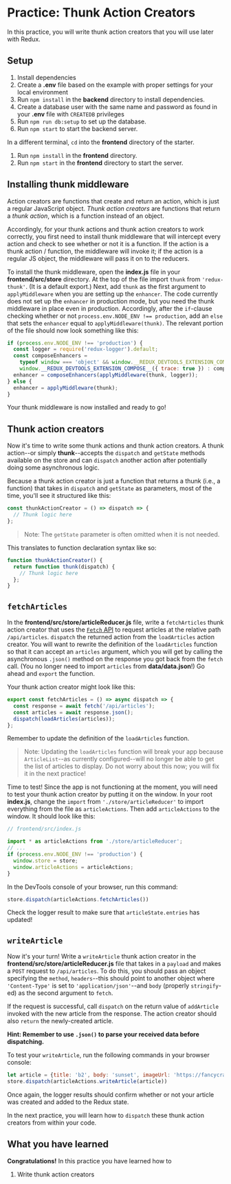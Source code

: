 # Practice: Thunk Action Creators

In this practice, you will write thunk action creators that you will use later
with Redux.

## Setup

1. Install dependencies
2. Create a **.env** file based on the example with proper settings for your
   local environment
3. Run `npm install` in the **backend** directory to install dependencies.
4. Create a database user with the same name and password as found in your
   **.env** file with `CREATEDB` privileges
5. Run `npm run db:setup` to set up the database.
6. Run `npm start` to start the backend server.

In a different terminal, `cd` into the **frontend** directory of the starter.

1. Run `npm install` in the **frontend** directory.
2. Run `npm start` in the **frontend** directory to start the server.

## Installing thunk middleware

Action creators are functions that create and return an action, which is just a
regular JavaScript object. _Thunk action creators_ are functions that return a
_thunk action_, which is a function instead of an object.

Accordingly, for your thunk actions and thunk action creators to work correctly,
you first need to install thunk middleware that will intercept every action and
check to see whether or not it is a function. If the action is a thunk action /
function, the middleware will invoke it; if the action is a regular JS object,
the middleware will pass it on to the reducers.

To install the thunk middleware, open the __index.js__ file in your
__frontend/src/store__ directory. At the top of the file import `thunk` from
`'redux-thunk'`. (It is a default export.) Next, add `thunk` as the first
argument to `applyMiddleware` when you are setting up the `enhancer`. The code
currently does not set up the `enhancer` in production mode, but you need the
thunk middleware in place even in production. Accordingly, after the `if`-clause
checking whether or not `process.env.NODE_ENV !== production`, add an `else`
that sets the `enhancer` equal to `applyMiddleware(thunk)`. The relevant portion
of the file should now look something like this:

```js
if (process.env.NODE_ENV !== 'production') {
  const logger = require('redux-logger').default;
  const composeEnhancers =
    typeof window === 'object' && window.__REDUX_DEVTOOLS_EXTENSION_COMPOSE__ ?
    window.__REDUX_DEVTOOLS_EXTENSION_COMPOSE__({ trace: true }) : compose;
  enhancer = composeEnhancers(applyMiddleware(thunk, logger));
} else {
  enhancer = applyMiddleware(thunk);
}
```

Your thunk middleware is now installed and ready to go!

## Thunk action creators

Now it's time to write some thunk actions and thunk action creators. A thunk
action--or simply __thunk__--accepts the `dispatch` and `getState` methods
available on the store and can `dispatch` another action after potentially doing
some asynchronous logic.

Because a thunk action creator is just a function that returns a thunk (i.e., a
function) that takes in `dispatch` and `getState` as parameters, most of the
time, you'll see it structured like this:

```js
const thunkActionCreator = () => dispatch => {
  // Thunk logic here
};
```

> Note: The `getState` parameter is often omitted when it is not needed.

This translates to function declaration syntax like so:

```js
function thunkActionCreator() {
  return function thunk(dispatch) {
    // Thunk logic here
  };
}
```

## `fetchArticles`

In the __frontend/src/store/articleReducer.js__ file, write a `fetchArticles`
thunk action creator that uses the [`Fetch` API][fetch] to request articles at
the relative path `/api/articles`. `dispatch` the returned action from the
`loadArticles` action creator. You will want to rewrite the definition of the
`loadArticles` function so that it can accept an `articles` argument, which you
will get by calling the asynchronous `.json()` method on the response you got
back from the `fetch` call. (You no longer need to import `articles` from
__data/data.json__!) Go ahead and `export` the function.

Your thunk action creator might look like this:

```js
export const fetchArticles = () => async dispatch => {
  const response = await fetch('/api/articles');
  const articles = await response.json();
  dispatch(loadArticles(articles));
};
```

Remember to update the definition of the `loadArticles` function.

> Note: Updating the `loadArticles` function will break your app because
> `ArticleList`--as currently configured--will no longer be able to get the list
> of articles to display. Do not worry about this now; you will fix it in the
> next practice!

Time to test! Since the app is not functioning at the moment, you will need to
test your thunk action creator by putting it on the window. In your root
__index.js__, change the `import` from `'./store/articleReducer'` to import
everything from the file as `articleActions`. Then add `articleActions` to the
window. It should look like this:

```js
// frontend/src/index.js

import * as articleActions from './store/articleReducer';
// ...
if (process.env.NODE_ENV !== 'production') {
  window.store = store;
  window.articleActions = articleActions;
}
```

In the DevTools console of your browser, run this command:

```js
store.dispatch(articleActions.fetchArticles())
```

Check the logger result to make sure that `articleState.entries` has updated!

## `writeArticle`

Now it's your turn! Write a `writeArticle` thunk action creator in the
__frontend/src/store/articleReducer.js__ file that takes in a `payload` and
makes a `POST` request to `/api/articles`. To do this, you should pass an object
specifying the `method`, `headers`--this should point to another object where
`'Content-Type'` is set to `'application/json'`--and `body` (properly
`stringify`-ed) as the second argument to `fetch`.

If the request is successful, call `dispatch` on the return value of
`addArticle` invoked with the new article from the response. The action
creator should also `return` the newly-created article.

**Hint: Remember to use `.json()` to parse your received data before
dispatching.**

To test your `writeArticle`, run the following commands in your browser console:

```js
let article = {title: 'b2', body: 'sunset', imageUrl: 'https://fancycrave.com/wp-content/uploads/2019/02/Stunning-Orange-and-Purple-Sunset-above-the-Sea-in-Thailand.jpg'}
store.dispatch(articleActions.writeArticle(article))
```

Once again, the logger results should confirm whether or not your article was
created and added to the Redux state.

In the next practice, you will learn how to `dispatch` these thunk action
creators from within your code.

## What you have learned

**Congratulations!** In this practice you have learned how to

1. Write thunk action creators

[fetch]: https://developer.mozilla.org/en-US/docs/Web/API/Fetch_API